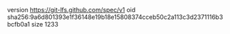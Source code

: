version https://git-lfs.github.com/spec/v1
oid sha256:9a6d801393e1f36148e19b18e15808374cceb50c2a113c3d2371116b3bcfb0a1
size 1233
